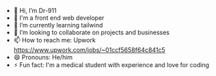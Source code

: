 - 👋 Hi, I’m Dr-911
- 👀 I'm a front end web developer
- 🌱 I’m currently learning tailwind
- 💞️ I’m looking to collaborate on projects and businesses
- 📫 How to reach me: Upwork https://www.upwork.com/jobs/~01ccf5658f64c841c5
- 😄 Pronouns: He/him
- ⚡ Fun fact: I'm a medical student with experience and love for coding

<!---
Dr-911/Dr-911 is a ✨ special ✨ repository because its `README.md` (this file) appears on your GitHub profile.
You can click the Preview link to take a look at your changes.
--->

